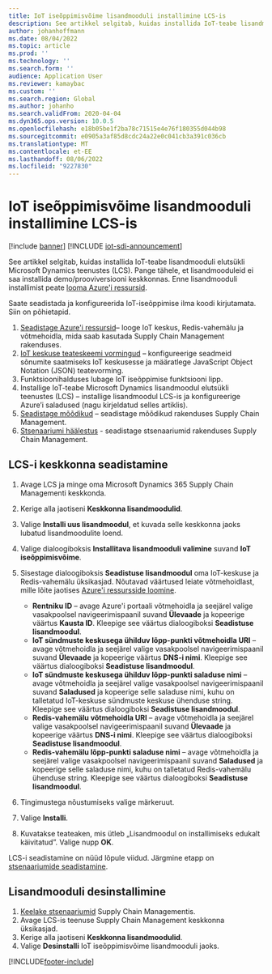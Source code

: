 ```yaml
---
title: IoT iseõppimisvõime lisandmooduli installimine LCS-is
description: See artikkel selgitab, kuidas installida IoT-teabe lisandmooduli elutsükli Microsoft Dynamics teenustes (LCS).
author: johanhoffmann
ms.date: 08/04/2022
ms.topic: article
ms.prod: ''
ms.technology: ''
ms.search.form: ''
audience: Application User
ms.reviewer: kamaybac
ms.custom: ''
ms.search.region: Global
ms.author: johanho
ms.search.validFrom: 2020-04-04
ms.dyn365.ops.version: 10.0.5
ms.openlocfilehash: e18b05be1f2ba78c71515e4e76f180355d044b98
ms.sourcegitcommit: e0905a3af85d8cdc24a22e0c041cb3a391c036cb
ms.translationtype: MT
ms.contentlocale: et-EE
ms.lasthandoff: 08/06/2022
ms.locfileid: "9227830"
---
```

# <a name="install-the-iot-intelligence-add-in-in-lcs"></a>IoT iseõppimisvõime lisandmooduli installimine LCS-is

[!include [banner](../../includes/banner.md)]
[!INCLUDE [iot-sdi-announcement](../../includes/iot-sdi-announcement.md)]

See artikkel selgitab, kuidas installida IoT-teabe lisandmooduli elutsükli Microsoft Dynamics teenustes (LCS). Pange tähele, et lisandmooduleid ei saa installida demo/prooviversiooni keskkonnas. Enne lisandmooduli installimist peate [looma Azure'i ressursid](iot-azure-setup.md).

Saate seadistada ja konfigureerida IoT-iseõppimise ilma koodi kirjutamata. Siin on põhietapid.

1. [Seadistage Azure'i ressursid](iot-azure-setup.md)– looge IoT keskus, Redis-vahemälu ja võtmehoidla, mida saab kasutada Supply Chain Management rakenduses.
2. [IoT keskuse teateskeemi vormingud](iot-schema-format.md) – konfigureerige seadmeid sõnumite saatmiseks IoT keskusesse ja määratlege JavaScript Object Notation (JSON) teatevorming.
3. Funktsioonihalduses lubage IoT iseõppimise funktsiooni lipp.
4. Installige IoT-teabe Microsoft Dynamics lisandmoodul elutsükli teenustes (LCS) – installige lisandmoodul LCS-is ja konfigureerige Azure’i saladused (nagu kirjeldatud selles artiklis).
5. [Seadistage mõõdikud](iot-metrics-setup.md) – seadistage mõõdikud rakenduses Supply Chain Management.
6. [Stsenaariumi häälestus](iot-scenario-setup.md) - seadistage stsenaariumid rakenduses Supply Chain Management.

## <a name="set-up-the-lcs-environment"></a>LCS-i keskkonna seadistamine

1. Avage LCS ja minge oma Microsoft Dynamics 365 Supply Chain Managementi keskkonda.
2. Kerige alla jaotiseni **Keskkonna lisandmoodulid**.
3. Valige **Installi uus lisandmoodul**, et kuvada selle keskkonna jaoks lubatud lisandmoodulite loend.
4. Valige dialoogiboksis **Installitava lisandmooduli valimine** suvand **IoT iseõppimisvõime**.
5. Sisestage dialoogiboksis **Seadistuse lisandmoodul** oma IoT-keskuse ja Redis-vahemälu üksikasjad. Nõutavad väärtused leiate võtmehoidlast, mille lõite jaotises [Azure'i ressursside loomine](iot-azure-setup.md).

    + **Rentniku ID** – avage Azure'i portaali võtmehoidla ja seejärel valige vasakpoolsel navigeerimispaanil suvand **Ülevaade** ja kopeerige väärtus **Kausta ID**. Kleepige see väärtus dialoogiboksi **Seadistuse lisandmoodul**.
    + **IoT sündmuste keskusega ühilduv lõpp-punkti võtmehoidla URI** – avage võtmehoidla ja seejärel valige vasakpoolsel navigeerimispaanil suvand **Ülevaade** ja kopeerige väärtus **DNS-i nimi**. Kleepige see väärtus dialoogiboksi **Seadistuse lisandmoodul**.
    + **IoT sündmuste keskusega ühilduv lõpp-punkti saladuse nimi** – avage võtmehoidla ja seejärel valige vasakpoolsel navigeerimispaanil suvand **Saladused** ja kopeerige selle saladuse nimi, kuhu on talletatud IoT-keskuse sündmuste keskuse ühenduse string. Kleepige see väärtus dialoogiboksi **Seadistuse lisandmoodul**.
    + **Redis-vahemälu võtmehoidla URI** – avage võtmehoidla ja seejärel valige vasakpoolsel navigeerimispaanil suvand **Ülevaade** ja kopeerige väärtus **DNS-i nimi**. Kleepige see väärtus dialoogiboksi **Seadistuse lisandmoodul**.
    + **Redis-vahemälu lõpp-punkti saladuse nimi** – avage võtmehoidla ja seejärel valige vasakpoolsel navigeerimispaanil suvand **Saladused** ja kopeerige selle saladuse nimi, kuhu on talletatud Redis-vahemälu ühenduse string. Kleepige see väärtus dialoogiboksi **Seadistuse lisandmoodul**.

6. Tingimustega nõustumiseks valige märkeruut.
7. Valige **Installi**.
8. Kuvatakse teateaken, mis ütleb „Lisandmoodul on installimiseks edukalt käivitatud”. Valige nupp **OK**.

LCS-i seadistamine on nüüd lõpule viidud. Järgmine etapp on [stsenaariumide seadistamine](iot-scenario-setup.md).

## <a name="uninstall-the-add-in"></a><a id="uninstall-addin"></a>Lisandmooduli desinstallimine

1. [Keelake stsenaariumid](iot-scenario-setup.md#disable-a-scenario) Supply Chain Managementis.
2. Avage LCS-is teenuse Supply Chain Management keskkonna üksikasjad.
3. Kerige alla jaotiseni **Keskkonna lisandmoodulid**.
4. Valige **Desinstalli** IoT iseõppimisvõime lisandmooduli jaoks.


[!INCLUDE[footer-include](../../includes/footer-banner.md)]